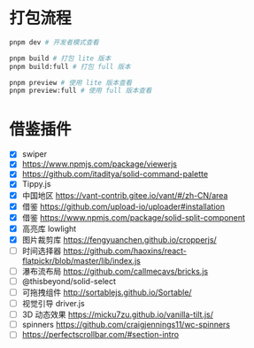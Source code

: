 # 打包流程

```sh
pnpm dev # 开发者模式查看

pnpm build # 打包 lite 版本
pnpm build:full # 打包 full 版本

pnpm preview # 使用 lite 版本查看
pnpm preview:full # 使用 full 版本查看

```

# 借鉴插件

-   [x] swiper
-   [x] https://www.npmjs.com/package/viewerjs
-   [x] https://github.com/itaditya/solid-command-palette
-   [x] Tippy.js
-   [x] 中国地区 https://vant-contrib.gitee.io/vant/#/zh-CN/area
-   [x] 借鉴 https://github.com/upload-io/uploader#installation
-   [x] 借鉴 https://www.npmjs.com/package/solid-split-component
-   [x] 高亮库 lowlight
-   [x] 图片裁剪库 https://fengyuanchen.github.io/cropperjs/
-   [ ] 时间选择器 https://github.com/haoxins/react-flatpickr/blob/master/lib/index.js
-   [ ] 瀑布流布局 https://github.com/callmecavs/bricks.js
-   [ ] @thisbeyond/solid-select
-   [ ] 可拖拽组件 http://sortablejs.github.io/Sortable/
-   [ ] 视觉引导 driver.js
-   [ ] 3D 动态效果 https://micku7zu.github.io/vanilla-tilt.js/
-   [ ] spinners https://github.com/craigjennings11/wc-spinners
-   [ ] https://perfectscrollbar.com/#section-intro
